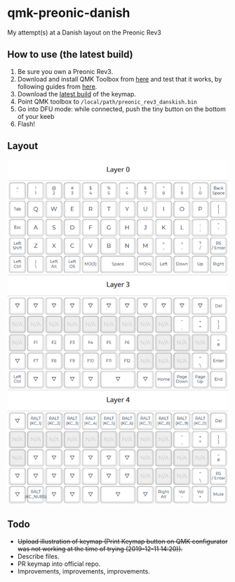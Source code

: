 # qmk-preonic-danish
My attempt(s) at a Danish layout on the Preonic Rev3

## How to use (the latest build)
1. Be sure you own a Preonic Rev3.
1. Download and install QMK Toolbox from [here](https://github.com/qmk/qmk_toolbox/releases/latest) and test that it works, by following guides from [here](https://qmk.fm/toolbox/).
1. Download the [latest build](https://github.com/drasbeck/qmk-preonic-danish/blob/master/preonic_rev3_danskish.bin) of the keymap.
1. Point QMK toolbox to `/local/path/preonic_rev3_danskish.bin`
1. Go into DFU mode: while connected, push the tiny button on the bottom of your keeb
1. Flash!

## Layout
![keymap](./keymap.png)

## Todo
* ~~Upload illustration of keymap (Print Keymap button on QMK configurator was not working at the time of trying (2019-12-11 14:20)).~~
* Describe files.
* PR keymap into official repo.
* Improvements, improvements, improvements.
